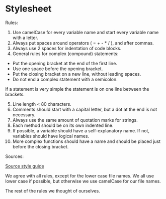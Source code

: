 # Stylesheet

Rules:

1. Use camelCase for every variable name and start every variable name with a letter.
2. Always put spaces around operators ( = + - * / ), and after commas.
3. Always use 2 spaces for indentation of code blocks.
4. General rules for complex (compound) statements:

  * Put the opening bracket at the end of the first line.
  * Use one space before the opening bracket.
  * Put the closing bracket on a new line, without leading spaces.
  * Do not end a complex statement with a semicolon.

  If a statement is very simple the statement is on one line between the brackets.

5. Line length < 80 characters.
6. Comments should start with a capital letter, but a dot at the end is not necessary.
7. Always use the same amount of quotation marks for strings.
8. Each method should be on its own indented line.
9. If possible, a variable should have a self-explanatory name. If not, variables should have logical names.
10. More complex functions should have a name and should be placed just before the closing bracket.

Sources:

[Source style guide](https://www.w3schools.com/js/js_conventions.asp)

We agree with all rules, except for the lower case file names. We all use lower case if possible, but otherwise we use camelCase for our file names.

The rest of the rules we thought of ourselves.
